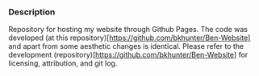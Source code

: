 ### Description
Repository for hosting my website through Github Pages. The code was developed (at this repository)[https://github.com/bkhunter/Ben-Website] and apart from some aesthetic changes is identical. Please refer to the development (repository)[https://github.com/bkhunter/Ben-Website] for licensing, attribution, and git log.
